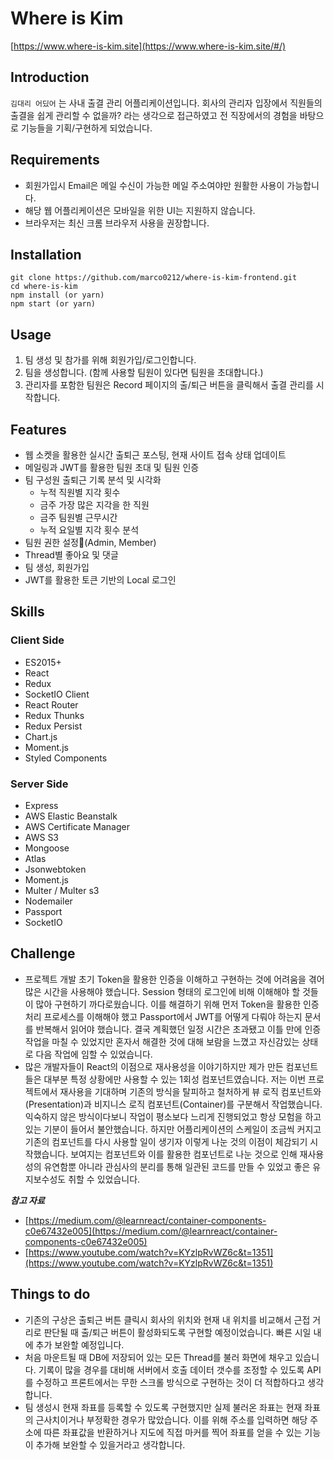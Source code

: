 # Where is Kim

[https://www.where-is-kim.site](https://www.where-is-kim.site/#/)

## Introduction

`김대리 어딨어` 는 사내 출결 관리 어플리케이션입니다. 회사의 관리자 입장에서 직원들의 출결을 쉽게 관리할 수 없을까? 라는 생각으로 접근하였고 전 직장에서의 경험을 바탕으로 기능들을 기획/구현하게 되었습니다.

## Requirements

- 회원가입시 Email은 메일 수신이 가능한 메일 주소여야만 원활한 사용이 가능합니다.
- 해당 웹 어플리케이션은 모바일을 위한 UI는 지원하지 않습니다.
- 브라우저는 최신 크롬 브라우저 사용을 권장합니다.

## Installation

```
git clone https://github.com/marco0212/where-is-kim-frontend.git
cd where-is-kim
npm install (or yarn)
npm start (or yarn)
```

## Usage

1. 팀 생성 및 참가를 위해 회원가입/로그인합니다.
2. 팀을 생성합니다. (함께 사용할 팀원이 있다면 팀원을 초대합니다.)
3. 관리자를 포함한 팀원은 Record 페이지의 출/퇴근 버튼을 클릭해서 출결 관리를 시작합니다.

## Features

- 웹 소켓을 활용한 실시간 출퇴근 포스팅, 현재 사이트 접속 상태 업데이트
- 메일링과 JWT를 활용한 팀원 초대 및 팀원 인증
- 팀 구성원 출퇴근 기록 분석 및 시각화
  - 누적 직원별 지각 횟수
  - 금주 가장 많은 지각을 한 직원
  - 금주 팀원별 근무시간
  - 누적 요일별 지각 횟수 분석
- 팀원 권한 설정(Admin, Member)
- Thread별 좋아요 및 댓글
- 팀 생성, 회원가입
- JWT를 활용한 토큰 기반의 Local 로그인

## Skills

### Client Side

- ES2015+
- React
- Redux
- SocketIO Client
- React Router
- Redux Thunks
- Redux Persist
- Chart.js
- Moment.js
- Styled Components


### Server Side

- Express
- AWS Elastic Beanstalk
- AWS Certificate Manager
- AWS S3
- Mongoose
- Atlas
- Jsonwebtoken
- Moment.js
- Multer / Multer s3
- Nodemailer
- Passport
- SocketIO

## Challenge

- 프로젝트 개발 초기 Token을 활용한 인증을 이해하고 구현하는 것에 어려움을 겪어 많은 시간을 사용해야 했습니다. Session 형태의 로그인에 비해 이해해야 할 것들이 많아 구현하기 까다로웠습니다. 이를 해결하기 위해 먼저 Token을 활용한 인증 처리 프로세스를 이해해야 했고 Passport에서 JWT를 어떻게 다뤄야 하는지 문서를 반복해서 읽어야 했습니다. 결국 계획했던 일정 시간은 초과됐고 이틀 만에 인증 작업을 마칠 수 있었지만 혼자서 해결한 것에 대해 보람을 느꼈고 자신감있는 상태로 다음 작업에 임할 수 있었습니다.
- 많은 개발자들이 React의 이점으로 재사용성을 이야기하지만 제가 만든 컴포넌트들은 대부분 특정 상황에만 사용할 수 있는 1회성 컴포넌트였습니다. 저는 이번 프로젝트에서 재사용을 기대하며 기존의 방식을 탈피하고 철처하게 뷰 로직 컴포넌트와(Presentation)과 비지니스 로직 컴포넌트(Container)를 구분해서 작업했습니다. 익숙하지 않은 방식이다보니 작업이 평소보다 느리게 진행되었고 항상 모험을 하고 있는 기분이 들어서 불안했습니다. 하지만 어플리케이션의 스케일이 조금씩 커지고 기존의 컴포넌트를 다시 사용할 일이 생기자 이렇게 나눈 것의 이점이 체감되기 시작했습니다. 보여지는 컴포넌트와 이를 활용한 컴포넌트로 나눈 것으로 인해 재사용성의 유연함뿐 아니라 관심사의 분리를 통해 일관된 코드를 만들 수 있었고 좋은 유지보수성도 취할 수 있었습니다.

***참고 자료***
- [https://medium.com/@learnreact/container-components-c0e67432e005](https://medium.com/@learnreact/container-components-c0e67432e005)
- [https://www.youtube.com/watch?v=KYzlpRvWZ6c&t=1351](https://www.youtube.com/watch?v=KYzlpRvWZ6c&t=1351)

## Things to do

- 기존의 구상은 출퇴근 버튼 클릭시 회사의 위치와 현재 내 위치를 비교해서 근접 거리로 판단될 때 출/퇴근 버튼이 활성화되도록 구현할 예정이었습니다. 빠른 시일 내에 추가 보완할 예정입니다.
- 처음 마운트될 때 DB에 저장되어 있는 모든 Thread를 불러 화면에 채우고 있습니다. 기록이 많을 경우를 대비해 서버에서 호출 데이터 갯수를 조정할 수 있도록 API를 수정하고 프론트에서는 무한 스크롤 방식으로 구현하는 것이 더 적합하다고 생각합니다.
- 팀 생성시 현재 좌표를 등록할 수 있도록 구현했지만 실제 불러온 좌표는 현재 좌표의 근사치이거나 부정확한 경우가 많았습니다. 이를 위해 주소를 입력하면 해당 주소에 따른 좌표값을 반환하거나 지도에 직접 마커를 찍어 좌표를 얻을 수 있는 기능이 추가해 보완할 수 있을거라고 생각합니다.
